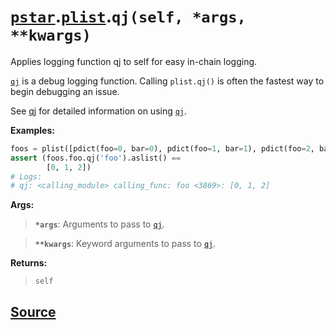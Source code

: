 # [`pstar`](./pstar.md).[`plist`](./pstar_plist.md).`qj(self, *args, **kwargs)`

Applies logging function qj to self for easy in-chain logging.

[`qj`](./pstar_defaultpdict_qj.md) is a debug logging function. Calling `plist.qj()` is often the fastest way
to begin debugging an issue.

See [qj](https://github.com/iansf/qj) for detailed information on using [`qj`](./pstar_defaultpdict_qj.md).

**Examples:**
```python
foos = plist([pdict(foo=0, bar=0), pdict(foo=1, bar=1), pdict(foo=2, bar=0)])
assert (foos.foo.qj('foo').aslist() ==
        [0, 1, 2])
# Logs:
# qj: <calling_module> calling_func: foo <3869>: [0, 1, 2]
```

**Args:**

>    **`*args`**: Arguments to pass to [`qj`](./pstar_defaultpdict_qj.md).

>    **`**kwargs`**: Keyword arguments to pass to [`qj`](./pstar_defaultpdict_qj.md).

**Returns:**

>    `self`



## [Source](../pstar/pstar.py#L3775-L3801)